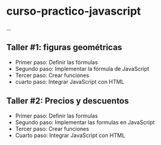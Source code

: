 # curso-practico-javascript

...

## Taller #1: figuras geométricas 

- Primer paso: Definir las fórmulas
- Segundo paso: Implementar la fórmula de JavaScript
- Tercer paso: Crear funciones
- cuarto paso: Integrar JavaScript con HTML

## Taller #2: Precios y descuentos 

- Primer paso: Definir las formulas
- Segundo paso: Implementar las formulas en JavaScript
- Tercer paso: Crear funciones
- Cuarto paso: Integrar JavaScript con HTML

